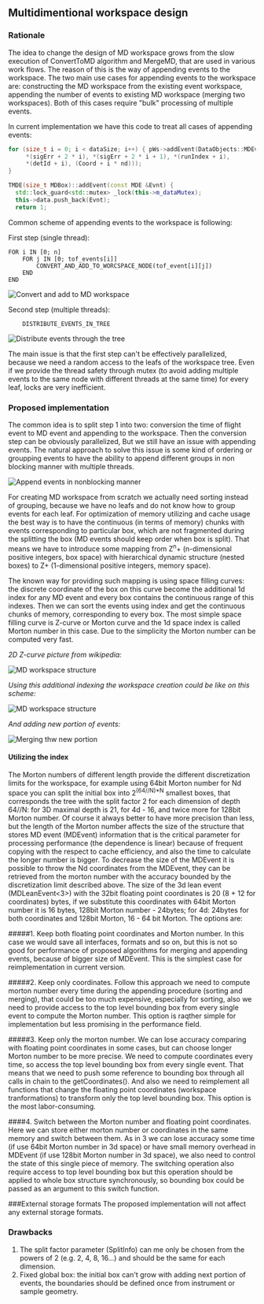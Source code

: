 ## Multidimentional workspace design

### Rationale

The idea to change the design of MD workspace grows from the slow execution of ConvertToMD algorithm and MergeMD, 
that are used in various work flows. The reason of this is the way of appending events to the workspace. The two main 
use cases for appending events to the workspace are: constructing the MD workspace from the existing event workspace, 
appending the number of events to existing MD workspace (merging two workspaces). Both of this cases require "bulk"
processing of multiple events. 

In current implementation we have this code to treat all cases of appending events:

``` c++
for (size_t i = 0; i < dataSize; i++) { pWs->addEvent(DataObjects::MDEvent<nd>(
     *(sigErr + 2 * i), *(sigErr + 2 * i + 1), *(runIndex + i),
     *(detId + i), (Coord + i * nd)));
}
```

```c++
TMDE(size_t MDBox)::addEvent(const MDE &Evnt) {
  std::lock_guard<std::mutex> _lock(this->m_dataMutex);
  this->data.push_back(Evnt);
  return 1;
```
Common scheme of appending events to the workspace is following:

First step (single thread): 
``` 
FOR i IN [0; n]
    FOR j IN [0; tof_events[i]]
        CONVERT_AND_ADD_TO_WORCSPACE_NODE(tof_event[i][j])
    END
END
```

![Convert and add to MD workspace](add_to_mdw.png)

Second step (multiple threads):

```
    DISTRIBUTE_EVENTS_IN_TREE 
```

![Distribute events through the tree](distribute_events.png)

The main issue is that the first step can't be effectively parallelized, because we need a random access to the leafs of 
the workspace tree. Even if we provide the thread safety through mutex (to avoid adding multiple events to the same node
with different threads at the same time) for every leaf, locks are very inefficient. 

### Proposed implementation

The common idea is to split step 1 into two: conversion the time of flight event to MD event and appending to the 
workspace. Then the conversion step can be obviously parallelized, But we still have an issue with appending events.
The natural approach to solve this issue is some kind of ordering or groupping events to have the ability to append
different groups in non blocking manner with multiple threads. 

![Append events in nonblocking manner](add_groups.png)

For creating MD workspace from scratch we actually need sorting instead of grouping, because we have no leafs and do
not know how to group events for each leaf.
For optimization of memory utilizing and cache usage the best way is to have the continuous (in terms of memory) chunks 
with events corresponding to particular box, which are not fragmented during the splitting the box (MD events should 
keep order when box is split). That means we have 
to introduce some mapping from Z<sup>n</sup>+ (n-dimensional positive integers, box space) with hierarchical dynamic
structure (nested boxes) to Z+ (1-dimensional positive integers, memory space).
 
The known way for providing such mapping is using space filling curves: the discrete coordinate of the
box on this curve become the additional 1d index for any MD event and every box contains the continuous range of this 
indexes. Then we can sort the events using index and get the continuous chunks of memory, corresponding to every box. 
The most simple space filling curve is Z-curve or Morton curve and the 1d space index is called Morton number in this
case. Due to the simplicity the Morton number can be computed very fast. 

*2D Z-curve picture from wikipedia:*

![MD workspace structure](Z-curve.png)


*Using this additional indexing the workspace creation could be like on this scheme:*


![MD workspace structure](MDSpace.png)


*And adding new portion of events:*  

![Merging thw new portion](merging_md_space.png)

#### Utilizing the index
The Morton numbers of different length provide the different discretization limits for the workspace, for example  using
64bit Morton number for Nd space you can split the initial box into 2<sup>(64//N)*N</sup> smallest boxes, that
corresponds the tree with the split factor 2 for each dimension of depth 64//N: for 3D maximal depth is 21, for 4d - 16, 
and twice more for 128bit Morton number. Of course it always better to have more precision than less, but the length of 
the Morton number affects the size of the structure that stores MD event (MDEvent) information that is the critical 
parameter for processing performance (the dependence is linear) because of frequent copying with the respect to cache 
efficiency, and also the time to calculate the longer number is bigger. To decrease the size of the MDEvent it is 
possible to throw the Nd coordinates from the MDEvent, they can be retrieved from the morton number with the accuracy 
bounded by the discretization limit described above. The size of the 3d lean event (MDLeanEvent<3>) with the 32bit 
floating point coordinates is 20 (8 + 12 for coordinates) bytes, if we substitute this coordinates with 64bit Morton 
number it is 16 bytes, 128bit Morton number - 24bytes; for 4d: 24bytes for both coordinates and 128bit Morton, 16 - 64 
bit Morton. The options are:

#####1. Keep both floating point coordinates and Morton number. 
In this case we would save all interfaces, formats and so on, but this is not so good for performance of proposed
algorithms for merging and appending events, because of bigger size of MDEvent. This is the simplest case for
reimplementation in current version.

#####2. Keep only coordinates.
Follow this approach we need to compute morton number every time during the appending procedure (sorting and merging), 
that could be too much expensive, especially for sorting, also we need to provide access to the top level bounding box 
from every single event to compute the Morton number. This option is raqther simple for implementation but less 
promising in the performance field.

#####3. Keep only the morton number. 
We can lose accuracy comparing with floating point coordinates in some cases, but can choose longer Morton number to be 
more precise. We need to compute coordinates every time, so access the top level bounding box from every single event.
That means that we need to push some reference to bounding box through all  calls in chain to the getCoordinates(). 
And also we need to reimplement all functions that change the floating point coordinates (workspace tranformations) to 
transform only the top level bounding box. This option is the most labor-consuming.         

####4. Switch between the Morton number and floating point coordinates.
Here we can store either morton number or coordinates in the same memory and switch between them. As in 3 we can lose 
accuracy some time (if use 64bit Morton number in 3d space) or have small memory overhead in MDEvent (if use 128bit 
Morton number in 3d space), we also need to control the state of this single piece of memory. The switching operation 
also require access to top level bounding box but this operation should be applied to whole box structure synchronously,
so bounding box could be passed as an argument to this switch function.

###External storage formats
The proposed implementation will not affect any external storage formats.   

### Drawbacks
1. The split factor parameter (SplitInfo) can me only be chosen from the powers of 2 (e.g. 2, 4, 8, 16...) and should be
 the same for each dimension.
3. Fixed global box: the initial box can't grow with adding next portion of events, the boundaries should be defined
once from instrument or sample geometry. 

